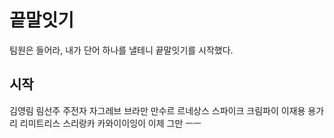 # 끝말잇기
팀원은 들어라, 내가 단어 하나를 낼테니
끝말잇기를 시작했다.

## 시작
김영림
림선주
주전자
자그레브
브라만
만수르
르네상스
스파이크
크림파이
이재용
용가리
리미트리스
스리랑카
카와이이잉이
이제 그만 ㅡㅡ